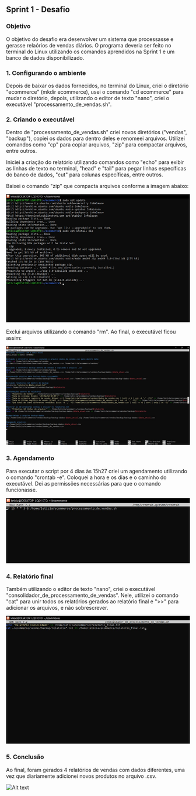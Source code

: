 ##   Sprint 1 - Desafio 

### Objetivo
 O objetivo do desafio era desenvolver um sistema que processasse e gerasse relaórios de vendas diários. O programa deveria ser feito no terminal do Linux utilizando os comandos aprendidos na Sprint 1 e um banco de dados disponibilizado.

### 1. Configurando o ambiente
 <p> Depois de baixar os dados fornecidos, no terminal do Linux, criei o diretório "ecommerce" (mkdir ecommerce), usei o comando "cd ecommerce" para mudar o diretório, depois, utilizando o editor de texto "nano", criei o executável "processamento_de_vendas.sh". </p>

 ### 2. Criando o executável
 
 <p> Dentro de "processamento_de_vendas.sh" criei novos diretórios ("vendas", "backup"), copiei os dados para dentro deles e renomeei arquivos. Utilizei comandos como "cp" para copiar arquivos, "zip" para compactar arquivos,  entre outros.  </p>

 <p> Iniciei a criação do relatório utilizando comandos como "echo" para exibir as linhas de texto no terminal, "head" e "tail" para pegar linhas específicas do banco de dados, "cut" para colunas específicas, entre outros. </p>

 <p>Baixei o comando "zip" que compacta arquivos conforme a imagem abaixo:</p>

 ![Alt text](../evidencias/instalando_zip.jpg)

  <p>Exclui arquivos utilizando o comando "rm". Ao final, o executável ficou assim:</p>

  ![Alt text](../evidencias/processamento.jpg)

  ### 3. Agendamento 
  <p>Para executar o script por 4 dias às 15h27 criei um agendamento utilizando o comando "crontab -e". Coloquei a hora e os dias e o caminho do executável. Dei as permissões necessárias para que o comando funcionasse.</p>

   ![Alt text](../evidencias/agendamento.jpg)


  ### 4. Relatório final
  <p>Também utilizando o editor de texto "nano", criei o executável "consolidador_de_processamento_de_vendas". Nele, utilizei o comando "cat" para unir todos os relatórios gerados ao relatório final e ">>" para adicionar os arquivos, e não sobrescrever.</p>

   ![Alt text](../evidencias/consolidador_cod.jpg)

### 5. Conclusão
<p>Ao final, foram gerados 4 relatórios de vendas com dados diferentes, uma vez que diariamente adicionei novos produtos no arquivo .csv.</p>

 ![Alt text](../evidencias/resultado_desafio.jpg)